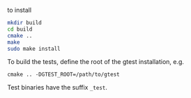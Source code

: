 to install

```bash
mkdir build
cd build
cmake ..
make
sudo make install
```

To build the tests, define the root of the gtest installation, e.g.

```
cmake .. -DGTEST_ROOT=/path/to/gtest
```

Test binaries have the suffix `_test`.
